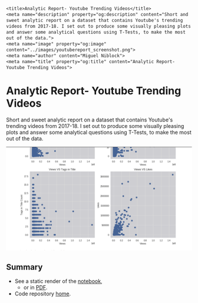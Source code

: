     <title>Analytic Report- Youtube Trending Videos</title>
    <meta name="description" property="og:description" content="Short and sweet analytic report on a dataset that contains Youtube's trending videos from 2017-18. I set out to produce some visually pleasing plots and answer some analytical questions using T-Tests, to make the most out of the data.">
    <meta name="image" property="og:image" content="../images/youtubereport_screenshot.png">
    <meta name="author" content="Miguel Niblock">
    <meta name="title" property="og:title" content="Analytic Report- Youtube Trending Videos">

# Analytic Report- Youtube Trending Videos

Short and sweet analytic report on a dataset that contains Youtube's trending videos from 2017-18. I set out to produce some visually pleasing plots and answer some analytical questions using T-Tests, to make the most out of the data.

<span class="image main"><img src="../images/youtubereport_screenshot.png" alt="banner" /></span>

## Summary



- See a static render of the [notebook](https://miguelniblock.github.io/Analytic-Report_Youtube-Trending-Videos/Deliverables/index.html), 
    - or in [PDF](https://miguelniblock.github.io/Analytic-Report_Youtube-Trending-Videos/Deliverables/Analytic-Report_Youtube-Trending-Videos.pdf).
- Code repository [home](https://github.com/MiguelNiblock/Analytic-Report_Youtube-Trending-Videos).